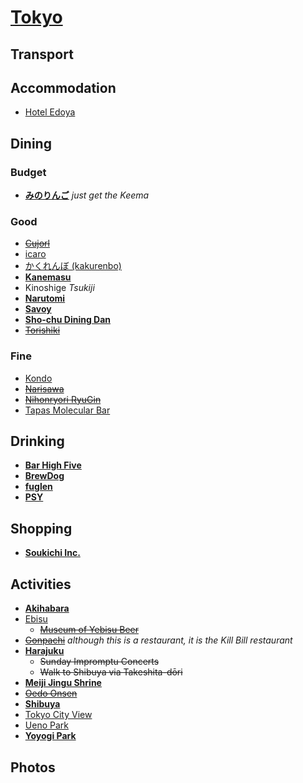 # [Tokyo](http://en.wikipedia.org/wiki/Tokyo)

## Transport

## Accommodation

* [Hotel Edoya](http://www.hoteledoya.com)

## Dining

### Budget

* __[みのりんご](http://www.minoringo.jp)__ _just get the Keema_

### Good

* ~~[Cujorl](http://cujorl.jp)~~
* [icaro](http://icaro-miyamoto.com)
* [かくれんぼ (kakurenbo)](http://goo.gl/maps/o4ySP)
* __[Kanemasu](http://tabelog.com/tokyo/A1313/A131302/13002243/)__
* Kinoshige _Tsukiji_
* __[Narutomi](http://narutomi-soba.net)__
* __[Savoy](http://www.savoy.vc)__
* __[Sho-chu Dining Dan](http://cafs.jp/web/restaurant/dan/index.html)__
* ~~[Torishiki](http://tabelog.com/tokyo/A1316/A131601/13041029)~~

### Fine

* [Kondo](http://tabelog.com/tokyo/A1301/A130101/13004993/)
* ~~[Narisawa](http://www.narisawa-yoshihiro.com/en/openning.html)~~
* ~~[Nihonryori RyuGin](http://www.nihonryori-ryugin.com/index_en.html)~~
* [Tapas Molecular Bar](http://www.mandarinoriental.com/tokyo/dining/molecular/)

## Drinking

* __[Bar High Five](http://www.barhighfive.com)__
* __[BrewDog](http://www.brewdog.com/bars/roppongi)__
* __[fuglen](http://www.fuglen.com)__
* __[PSY](http://www.bar-psy.com)__

## Shopping

* __[Soukichi Inc.](http://www.sokichi.co.jp)__

## Activities

* __[Akihabara](http://en.wikipedia.org/wiki/Akihabara)__
* [Ebisu](http://en.wikipedia.org/wiki/Ebisu,_Tokyo)
  * ~~[Museum of Yebisu Beer](http://www.sapporoholdings.jp/english/guide/yebisu/)~~
* ~~[Gonpachi](http://www.gonpachi.jp/nishiazabu/?lang=en)~~ _although this is a restaurant, it is the Kill Bill restaurant_
* __[Harajuku](http://en.wikipedia.org/wiki/Harajuku)__
  * ~~Sunday Impromptu Concerts~~
  * ~~Walk to Shibuya via Takeshita-dōri~~
* __[Meiji Jingu Shrine](http://www.meijijingu.or.jp/english/)__
* ~~[Oedo Onsen](http://www.ooedoonsen.jp/higaeri/english/index.html)~~
* __[Shibuya](http://en.wikipedia.org/wiki/Shibuya)__
* [Tokyo City View](http://www.roppongihills.com/tcv/en/index.html)
* [Ueno Park](http://en.wikipedia.org/wiki/Ueno_Park)
* __[Yoyogi Park](http://en.wikipedia.org/wiki/Yoyogi_Park)__

## Photos
